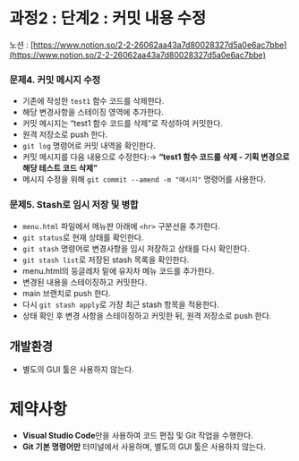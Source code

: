 # 과정2 : 단계2 : 커밋 내용 수정

노션 : [https://www.notion.so/2-2-26062aa43a7d80028327d5a0e6ac7bbe](https://www.notion.so/2-2-26062aa43a7d80028327d5a0e6ac7bbe)

### 문제4. 커밋 메시지 수정

- 기존에 작성한 `test1` 함수 코드를 삭제한다.
- 해당 변경사항을 스테이징 영역에 추가한다.
- 커밋 메시지는 “test1 함수 코드를 삭제”로 작성하여 커밋한다.
- 원격 저장소로 push 한다.
- `git log` 명령어로 커밋 내역을 확인한다.
- 커밋 메시지를 다음 내용으로 수정한다:→ **“test1 함수 코드를 삭제 - 기획 변경으로 해당 테스트 코드 삭제”**
- 메시지 수정을 위해 `git commit --amend -m "메시지"` 명령어를 사용한다.

### 문제5. Stash로 임시 저장 및 병합

- `menu.html` 파일에서 메뉴판 아래에 `<hr>` 구분선을 추가한다.
- `git status`로 현재 상태를 확인한다.
- `git stash` 명령어로 변경사항을 임시 저장하고 상태를 다시 확인한다.
- `git stash list`로 저장된 stash 목록을 확인한다.
- menu.html의 둥글레차 밑에 유자차 메뉴 코드를 추가한다.
- 변경된 내용을 스테이징하고 커밋한다.
- main 브랜치로 push 한다.
- 다시 `git stash apply`로 가장 최근 stash 항목을 적용한다.
- 상태 확인 후 변경 사항을 스테이징하고 커밋한 뒤, 원격 저장소로 push 한다.

## 개발환경

- 별도의 GUI 툴은 사용하지 않는다.

# 제약사항

- **Visual Studio Code**만을 사용하여 코드 편집 및 Git 작업을 수행한다.
- **Git 기본 명령어만** 터미널에서 사용하며, 별도의 GUI 툴은 사용하지 않는다.